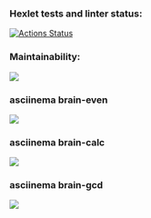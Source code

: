 ### Hexlet tests and linter status:

[![Actions Status](https://github.com/RaiBinger/fullstack-javascript-project-44/workflows/hexlet-check/badge.svg)](https://github.com/RaiBinger/fullstack-javascript-project-44/actions)

### Maintainability:

<a href="https://codeclimate.com/github/RaiBinger/fullstack-javascript-project-44/maintainability"><img src="https://api.codeclimate.com/v1/badges/b54029fc969fbe45bddc/maintainability" /></a>

### asciinema brain-even

<a href="https://asciinema.org/a/KaVIU7hxxvGQsdrlnGLCJYR10" target="_blank"><img src="https://asciinema.org/a/KaVIU7hxxvGQsdrlnGLCJYR10.svg" /></a>

### asciinema brain-calc

<a href="https://asciinema.org/a/ad8slpevo1vJvjjAi01cQshTR" target="_blank"><img src="https://asciinema.org/a/ad8slpevo1vJvjjAi01cQshTR.svg" /></a>

### asciinema brain-gcd

<a href="https://asciinema.org/a/xgg8sV9Q0Zw8wimRzllIqPEoj" target="_blank"><img src="https://asciinema.org/a/xgg8sV9Q0Zw8wimRzllIqPEoj.svg" /></a>
